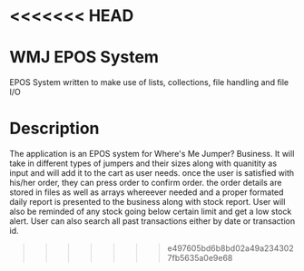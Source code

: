 <<<<<<< HEAD
=======
# WMJ EPOS System
 EPOS System written to make use of lists, collections, file handling and file I/O
 
 # Description
  The application is an EPOS system for Where's Me Jumper? Business. It will take in different types of jumpers and their sizes along with quanitity 
  as input and will add it to the cart as user needs. once the user is satisfied with his/her order, they can press order to confirm order. the order
  details are stored in files as well as arrays whereever needed and a proper formated daily report is presented to the business along with stock report.
  User will also be reminded of any stock going below certain limit and get a low stock alert. User can also search all past transactions either by date
  or transaction id.
>>>>>>> e497605bd6b8bd02a49a2343027fb5635a0e9e68
